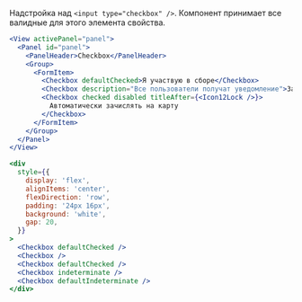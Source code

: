 Надстройка над `<input type="checkbox" />`. Компонент принимает все валидные для этого элемента свойства.

```jsx
<View activePanel="panel">
  <Panel id="panel">
    <PanelHeader>Checkbox</PanelHeader>
    <Group>
      <FormItem>
        <Checkbox defaultChecked>Я участвую в сборе</Checkbox>
        <Checkbox description="Все пользователи получат уведомление">Закрепить сообщение</Checkbox>
        <Checkbox checked disabled titleAfter={<Icon12Lock />}>
          Автоматически зачислять на карту
        </Checkbox>
      </FormItem>
    </Group>
  </Panel>
</View>
```

```jsx { "props": { "layout": false, "iframe": false } }
<div
  style={{
    display: 'flex',
    alignItems: 'center',
    flexDirection: 'row',
    padding: '24px 16px',
    background: 'white',
    gap: 20,
  }}
>
  <Checkbox defaultChecked />
  <Checkbox />
  <Checkbox defaultChecked />
  <Checkbox indeterminate />
  <Checkbox defaultIndeterminate />
</div>
```
